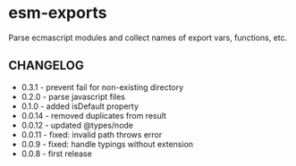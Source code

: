 # esm-exports
Parse ecmascript modules and collect names of export vars, functions, etc.

## CHANGELOG
* 0.3.1 - prevent fail for non-existing directory
* 0.2.0 - parse javascript files
* 0.1.0 - added isDefault property
* 0.0.14 - removed duplicates from result
* 0.0.12 - updated @types/node
* 0.0.11 - fixed: invalid path throws error
* 0.0.9 - fixed: handle typings without extension
* 0.0.8 - first release